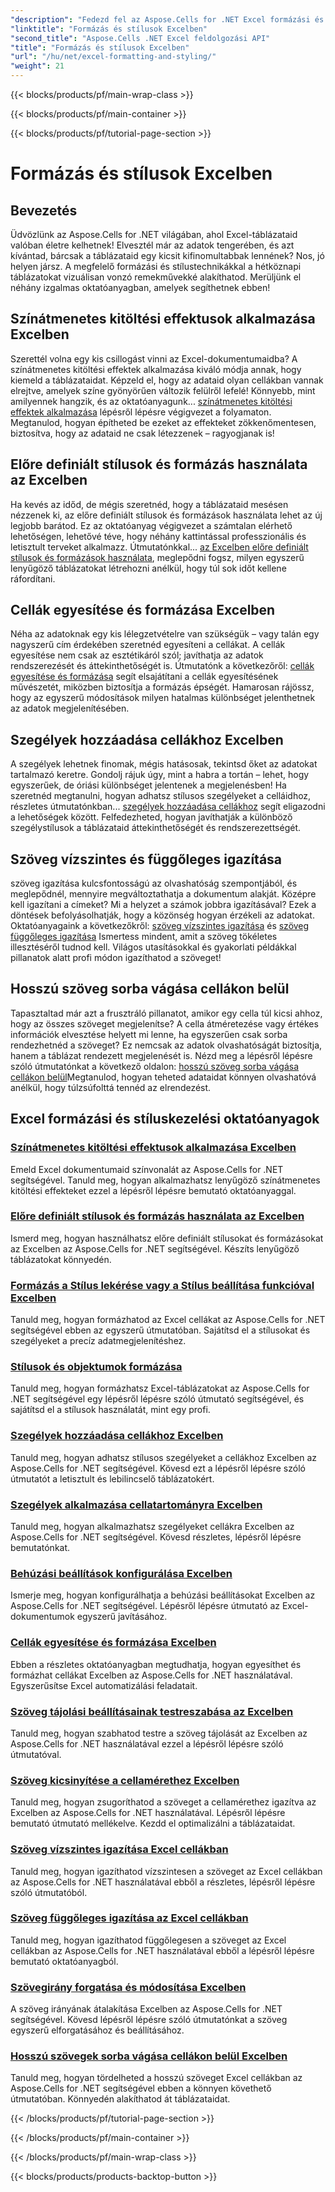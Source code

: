 ```yaml
---
"description": "Fedezd fel az Aspose.Cells for .NET Excel formázási és stíluskezelési útmutatóinak legfontosabb részeit. Emeld magasabb szintre táblázataidat praktikus, lépésről lépésre haladó útmutatókkal."
"linktitle": "Formázás és stílusok Excelben"
"second_title": "Aspose.Cells .NET Excel feldolgozási API"
"title": "Formázás és stílusok Excelben"
"url": "/hu/net/excel-formatting-and-styling/"
"weight": 21
---
```


{{< blocks/products/pf/main-wrap-class >}}

{{< blocks/products/pf/main-container >}}

{{< blocks/products/pf/tutorial-page-section >}}

# Formázás és stílusok Excelben

## Bevezetés

Üdvözlünk az Aspose.Cells for .NET világában, ahol Excel-táblázataid valóban életre kelhetnek! Elvesztél már az adatok tengerében, és azt kívántad, bárcsak a táblázataid egy kicsit kifinomultabbak lennének? Nos, jó helyen jársz. A megfelelő formázási és stílustechnikákkal a hétköznapi táblázatokat vizuálisan vonzó remekművekké alakíthatod. Merüljünk el néhány izgalmas oktatóanyagban, amelyek segíthetnek ebben!

## Színátmenetes kitöltési effektusok alkalmazása Excelben

Szerettél volna egy kis csillogást vinni az Excel-dokumentumaidba? A színátmenetes kitöltési effektek alkalmazása kiváló módja annak, hogy kiemeld a táblázataidat. Képzeld el, hogy az adataid olyan cellákban vannak elrejtve, amelyek színe gyönyörűen változik felülről lefelé! Könnyebb, mint amilyennek hangzik, és az oktatóanyagunk... [színátmenetes kitöltési effektek alkalmazása](./applying-gradient-fill-effects/) lépésről lépésre végigvezet a folyamaton. Megtanulod, hogyan építheted be ezeket az effekteket zökkenőmentesen, biztosítva, hogy az adataid ne csak létezzenek – ragyogjanak is!

## Előre definiált stílusok és formázás használata az Excelben

Ha kevés az időd, de mégis szeretnéd, hogy a táblázataid mesésen nézzenek ki, az előre definiált stílusok és formázások használata lehet az új legjobb barátod. Ez az oktatóanyag végigvezet a számtalan elérhető lehetőségen, lehetővé téve, hogy néhány kattintással professzionális és letisztult terveket alkalmazz. Útmutatónkkal... [az Excelben előre definiált stílusok és formázások használata](./using-excel-predefined-styles-and-formatting/), meglepődni fogsz, milyen egyszerű lenyűgöző táblázatokat létrehozni anélkül, hogy túl sok időt kellene ráfordítani.

## Cellák egyesítése és formázása Excelben

Néha az adatoknak egy kis lélegzetvételre van szükségük – vagy talán egy nagyszerű cím érdekében szeretnéd egyesíteni a cellákat. A cellák egyesítése nem csak az esztétikáról szól; javíthatja az adatok rendszerezését és áttekinthetőségét is. Útmutatónk a következőről: [cellák egyesítése és formázása](./merging-cells-and-formatting/) segít elsajátítani a cellák egyesítésének művészetét, miközben biztosítja a formázás épségét. Hamarosan rájössz, hogy az egyszerű módosítások milyen hatalmas különbséget jelenthetnek az adatok megjelenítésében. 

## Szegélyek hozzáadása cellákhoz Excelben

A szegélyek lehetnek finomak, mégis hatásosak, tekintsd őket az adatokat tartalmazó keretre. Gondolj rájuk úgy, mint a habra a tortán – lehet, hogy egyszerűek, de óriási különbséget jelentenek a megjelenésben! Ha szeretnéd megtanulni, hogyan adhatsz stílusos szegélyeket a celláidhoz, részletes útmutatónkban... [szegélyek hozzáadása cellákhoz](./adding-borders-to-cells/) segít eligazodni a lehetőségek között. Felfedezheted, hogyan javíthatják a különböző szegélystílusok a táblázataid áttekinthetőségét és rendszerezettségét.

## Szöveg vízszintes és függőleges igazítása

szöveg igazítása kulcsfontosságú az olvashatóság szempontjából, és meglepődnél, mennyire megváltoztathatja a dokumentum alakját. Középre kell igazítani a címeket? Mi a helyzet a számok jobbra igazításával? Ezek a döntések befolyásolhatják, hogy a közönség hogyan érzékeli az adatokat. Oktatóanyagaink a következőkről: [szöveg vízszintes igazítása](./aligning-text-horizontally/) és [szöveg függőleges igazítása](./aligning-text-vertically/) Ismertess mindent, amit a szöveg tökéletes illesztéséről tudnod kell. Világos utasításokkal és gyakorlati példákkal pillanatok alatt profi módon igazíthatod a szöveget!

## Hosszú szöveg sorba vágása cellákon belül

Tapasztaltad már azt a frusztráló pillanatot, amikor egy cella túl kicsi ahhoz, hogy az összes szöveget megjelenítse? A cella átméretezése vagy értékes információk elvesztése helyett mi lenne, ha egyszerűen csak sorba rendezhetnéd a szöveget? Ez nemcsak az adatok olvashatóságát biztosítja, hanem a táblázat rendezett megjelenését is. Nézd meg a lépésről lépésre szóló útmutatónkat a következő oldalon: [hosszú szöveg sorba vágása cellákon belül](./wrapping-long-text-within-cells/)Megtanulod, hogyan teheted adataidat könnyen olvashatóvá anélkül, hogy túlzsúfolttá tennéd az elrendezést.

## Excel formázási és stíluskezelési oktatóanyagok
### [Színátmenetes kitöltési effektusok alkalmazása Excelben](./applying-gradient-fill-effects/)
Emeld Excel dokumentumaid színvonalát az Aspose.Cells for .NET segítségével. Tanuld meg, hogyan alkalmazhatsz lenyűgöző színátmenetes kitöltési effekteket ezzel a lépésről lépésre bemutató oktatóanyaggal.
### [Előre definiált stílusok és formázás használata az Excelben](./using-excel-predefined-styles-and-formatting/)
Ismerd meg, hogyan használhatsz előre definiált stílusokat és formázásokat az Excelben az Aspose.Cells for .NET segítségével. Készíts lenyűgöző táblázatokat könnyedén.
### [Formázás a Stílus lekérése vagy a Stílus beállítása funkcióval Excelben](./formatting-with-get-style-or-set-style/)
Tanuld meg, hogyan formázhatod az Excel cellákat az Aspose.Cells for .NET segítségével ebben az egyszerű útmutatóban. Sajátítsd el a stílusokat és szegélyeket a precíz adatmegjelenítéshez.
### [Stílusok és objektumok formázása](./working-with-styles-and-formatting-objects/)
Tanuld meg, hogyan formázhatsz Excel-táblázatokat az Aspose.Cells for .NET segítségével egy lépésről lépésre szóló útmutató segítségével, és sajátítsd el a stílusok használatát, mint egy profi.
### [Szegélyek hozzáadása cellákhoz Excelben](./adding-borders-to-cells/)
Tanuld meg, hogyan adhatsz stílusos szegélyeket a cellákhoz Excelben az Aspose.Cells for .NET segítségével. Kövesd ezt a lépésről lépésre szóló útmutatót a letisztult és lebilincselő táblázatokért.
### [Szegélyek alkalmazása cellatartományra Excelben](./applying-borders-to-range-of-cells/)
Tanuld meg, hogyan alkalmazhatsz szegélyeket cellákra Excelben az Aspose.Cells for .NET segítségével. Kövesd részletes, lépésről lépésre bemutatónkat.
### [Behúzási beállítások konfigurálása Excelben](./configuring-indentation-settings/)
Ismerje meg, hogyan konfigurálhatja a behúzási beállításokat Excelben az Aspose.Cells for .NET segítségével. Lépésről lépésre útmutató az Excel-dokumentumok egyszerű javításához.
### [Cellák egyesítése és formázása Excelben](./merging-cells-and-formatting/)
Ebben a részletes oktatóanyagban megtudhatja, hogyan egyesíthet és formázhat cellákat Excelben az Aspose.Cells for .NET használatával. Egyszerűsítse Excel automatizálási feladatait.
### [Szöveg tájolási beállításainak testreszabása az Excelben](./customizing-orientation-settings-for-text/)
Tanuld meg, hogyan szabhatod testre a szöveg tájolását az Excelben az Aspose.Cells for .NET használatával ezzel a lépésről lépésre szóló útmutatóval.
### [Szöveg kicsinyítése a cellamérethez Excelben](./shrinking-text-to-fit-cell-size/)
Tanuld meg, hogyan zsugoríthatod a szöveget a cellamérethez igazítva az Excelben az Aspose.Cells for .NET használatával. Lépésről lépésre bemutató útmutató mellékelve. Kezdd el optimalizálni a táblázataidat.
### [Szöveg vízszintes igazítása Excel cellákban](./aligning-text-horizontally/)
Tanuld meg, hogyan igazíthatod vízszintesen a szöveget az Excel cellákban az Aspose.Cells for .NET használatával ebből a részletes, lépésről lépésre szóló útmutatóból.
### [Szöveg függőleges igazítása az Excel cellákban](./aligning-text-vertically/)
Tanuld meg, hogyan igazíthatod függőlegesen a szöveget az Excel cellákban az Aspose.Cells for .NET használatával ebből a lépésről lépésre bemutató oktatóanyagból.
### [Szövegirány forgatása és módosítása Excelben](./rotating-and-changing-text-direction/)
A szöveg irányának átalakítása Excelben az Aspose.Cells for .NET segítségével. Kövesd lépésről lépésre szóló útmutatónkat a szöveg egyszerű elforgatásához és beállításához.
### [Hosszú szövegek sorba vágása cellákon belül Excelben](./wrapping-long-text-within-cells/)
Tanuld meg, hogyan tördelheted a hosszú szöveget Excel cellákban az Aspose.Cells for .NET segítségével ebben a könnyen követhető útmutatóban. Könnyedén alakíthatod át táblázataidat.

{{< /blocks/products/pf/tutorial-page-section >}}

{{< /blocks/products/pf/main-container >}}

{{< /blocks/products/pf/main-wrap-class >}}

{{< blocks/products/products-backtop-button >}}